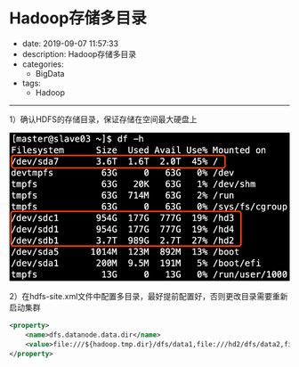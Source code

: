 #   Hadoop存储多目录
+ date: 2019-09-07 11:57:33
+ description: Hadoop存储多目录
+ categories:
  - BigData
+ tags:
  - Hadoop
---
1）确认HDFS的存储目录，保证存储在空间最大硬盘上

![](../images/2020/09/20200907110404.png)



2）在hdfs-site.xml文件中配置多目录，最好提前配置好，否则更改目录需要重新启动集群
```xml
<property>
    <name>dfs.datanode.data.dir</name>
    <value>file:///${hadoop.tmp.dir}/dfs/data1,file:///hd2/dfs/data2,file:///hd3/dfs/data3,file:///hd4/dfs/data4</value>
</property>
```
